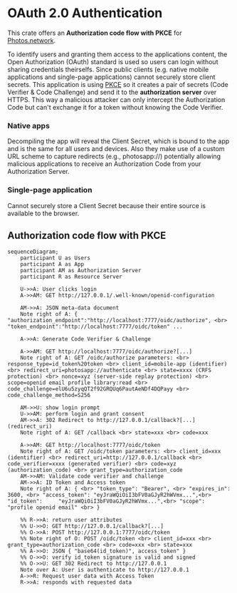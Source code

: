 # OAuth 2.0 Authentication

This crate offers an **Authorization code flow with PKCE** for [Photos.network](https://photos.network).

To identify users and granting them access to the applications content, the Open Authorization (OAuth) standard is used so users can login without sharing credentials theirselfs.
Since public clients (e.g. native mobile applications and single-page applications) cannot securely store client secrets. 
This application is using [PKCE](https://datatracker.ietf.org/doc/html/rfc7636) so it creates a pair of secrets (Code Verifier & Code Challenge) and send it to the **authorization server** over HTTPS. This way a malicious attacker can only intercept the Authorization Code but can't exchange it for a token without knowing the Code Verifier.

### Native apps
Decompiling the app will reveal the Client Secret, which is bound to the app and is the same for all users and devices. Also they make use of a custom URL scheme to capture redirects (e.g., photosapp://) potentially allowing malicious applications to receive an Authorization Code from your Authorization Server.

### Single-page application
Cannot securely store a Client Secret because their entire source is available to the browser.


## Authorization code flow with PKCE
```mermaid
sequenceDiagram;
    participant U as Users
    participant A as App
    participant AM as Authorization Server
    participant R as Resource Server
    
    U->>A: User clicks login
    A->>AM: GET http://127.0.0.1/.well-known/openid-configuration

    AM->>A: JSON meta-data document
    Note right of A: { "authorization_endpoint":"http://localhost:7777/oidc/authorize", <br> "token_endpoint":"http://localhost:7777/oidc/token" ...
    
    A->>A: Generate Code Verifier & Challenge
    
    A->>AM: GET http://localhost:7777/oidc/authorize?[...]
    Note right of A: GET /oidc/authorize parameters: <br> response_type=id_token%20token <br> client_id=mobile-app (identifier) <br> redirect_uri=photosapp://authenticate <br> state=xxxx (CRFS protection) <br> nonce=xyz (server-side replay protection) <br> scope=openid email profile library:read <br> code_challenge=elU6u5zyqQT2f92GRQUq6PautAeNDf4DQPayy <br> code_challenge_method=S256
    
    AM->>U: show login prompt
    U->>AM: perform login and grant consent
    AM->>A: 302 Redirect to http://127.0.0.1/callback?[...] (redirect_uri)
    Note right of A: GET /callback <br> state=xxx <br> code=xxx
    
    A->>AM: GET http://localhost:7777/oidc/token
    Note right of A: GET /oidc/token parameters: <br> client_id=xxx (identifier) <br> redirect_uri=http://127.0.0.1/callback <br> code_verifier=xxxx (generated verifier) <br> code=xyz (authorization_code) <br> grant_type=authorization_code
    AM->>AM: Validate code verifier and challenge
    AM->>A: ID Token and Access token
    Note right of A: { <br> "token_type": "Bearer", <br> "expires_in":   3600, <br> "access_token": "eyJraWQiOiI3bFV0aGJyR2hWVmx...",<br> "id_token":     "eyJraWQiOiI3bFV0aGJyR2hWVmx...",<br> "scope":        "profile openid email" <br> }

    %% R->>A: return user attributes
    %% U->>O: GET http://127.0.0.1/callback?[...]
    %% O->>A: POST http://127.0.0.1:7777/oidc/token
    %% Note right of O: POST /oidc/token <br> client_id=xxx <br> grant_type=authorization_code <br> code=xxx <br> state=xxx
    %% A->>O: JSON { "base64(id_token)", access_token" }
    %% O->>O: verify id_token signature is valid and signed
    %% O->>U: GET 302 Redirect to http://127.0.0.1
    Note over A: User is authenticate to http://127.0.0.1
    A->>R: Request user data with Access Token
    R->>A: responds with requested data
```
